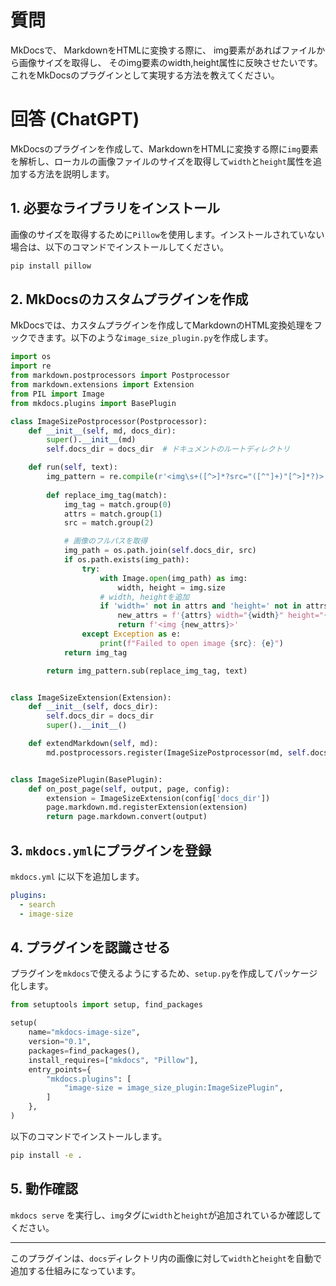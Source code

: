 # 質問
MkDocsで、
MarkdownをHTMLに変換する際に、
img要素があればファイルから画像サイズを取得し、
そのimg要素のwidth,height属性に反映させたいです。  
これをMkDocsのプラグインとして実現する方法を教えてください。 

# 回答 (ChatGPT)
MkDocsのプラグインを作成して、MarkdownをHTMLに変換する際に`img`要素を解析し、ローカルの画像ファイルのサイズを取得して`width`と`height`属性を追加する方法を説明します。

## 1. 必要なライブラリをインストール
画像のサイズを取得するために`Pillow`を使用します。インストールされていない場合は、以下のコマンドでインストールしてください。

```sh
pip install pillow
```

## 2. MkDocsのカスタムプラグインを作成
MkDocsでは、カスタムプラグインを作成してMarkdownのHTML変換処理をフックできます。以下のような`image_size_plugin.py`を作成します。

```python
import os
import re
from markdown.postprocessors import Postprocessor
from markdown.extensions import Extension
from PIL import Image
from mkdocs.plugins import BasePlugin

class ImageSizePostprocessor(Postprocessor):
    def __init__(self, md, docs_dir):
        super().__init__(md)
        self.docs_dir = docs_dir  # ドキュメントのルートディレクトリ

    def run(self, text):
        img_pattern = re.compile(r'<img\s+([^>]*?src="([^"]+)"[^>]*?)>', re.IGNORECASE)
        
        def replace_img_tag(match):
            img_tag = match.group(0)
            attrs = match.group(1)
            src = match.group(2)

            # 画像のフルパスを取得
            img_path = os.path.join(self.docs_dir, src)
            if os.path.exists(img_path):
                try:
                    with Image.open(img_path) as img:
                        width, height = img.size
                    # width, heightを追加
                    if 'width=' not in attrs and 'height=' not in attrs:
                        new_attrs = f'{attrs} width="{width}" height="{height}"'
                        return f'<img {new_attrs}>'
                except Exception as e:
                    print(f"Failed to open image {src}: {e}")
            return img_tag

        return img_pattern.sub(replace_img_tag, text)


class ImageSizeExtension(Extension):
    def __init__(self, docs_dir):
        self.docs_dir = docs_dir
        super().__init__()

    def extendMarkdown(self, md):
        md.postprocessors.register(ImageSizePostprocessor(md, self.docs_dir), 'image_size', 0)


class ImageSizePlugin(BasePlugin):
    def on_post_page(self, output, page, config):
        extension = ImageSizeExtension(config['docs_dir'])
        page.markdown.md.registerExtension(extension)
        return page.markdown.convert(output)
```

## 3. `mkdocs.yml`にプラグインを登録
`mkdocs.yml` に以下を追加します。

```yaml
plugins:
  - search
  - image-size
```

## 4. プラグインを認識させる
プラグインを`mkdocs`で使えるようにするため、`setup.py`を作成してパッケージ化します。

```python
from setuptools import setup, find_packages

setup(
    name="mkdocs-image-size",
    version="0.1",
    packages=find_packages(),
    install_requires=["mkdocs", "Pillow"],
    entry_points={
        "mkdocs.plugins": [
            "image-size = image_size_plugin:ImageSizePlugin",
        ]
    },
)
```

以下のコマンドでインストールします。

```sh
pip install -e .
```

## 5. 動作確認
`mkdocs serve` を実行し、`img`タグに`width`と`height`が追加されているか確認してください。

---

このプラグインは、`docs`ディレクトリ内の画像に対して`width`と`height`を自動で追加する仕組みになっています。
